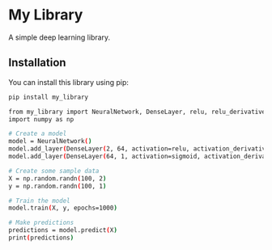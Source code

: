# My Library

A simple deep learning library.

## Installation

You can install this library using pip:

```bash
pip install my_library

from my_library import NeuralNetwork, DenseLayer, relu, relu_derivative, sigmoid, sigmoid_derivative
import numpy as np

# Create a model
model = NeuralNetwork()
model.add_layer(DenseLayer(2, 64, activation=relu, activation_derivative=relu_derivative))
model.add_layer(DenseLayer(64, 1, activation=sigmoid, activation_derivative=sigmoid_derivative))

# Create some sample data
X = np.random.randn(100, 2)
y = np.random.randn(100, 1)

# Train the model
model.train(X, y, epochs=1000)

# Make predictions
predictions = model.predict(X)
print(predictions)
